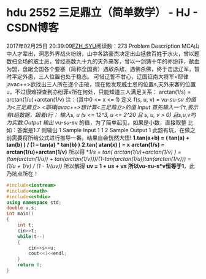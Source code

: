 # hdu  2552 三足鼎立（简单数学） - HJ - CSDN博客
2017年02月25日 20:39:09[FZH_SYU](https://me.csdn.net/feizaoSYUACM)阅读数：273
Problem Description 
MCA山中人才辈出，洞悉外界战火纷纷，山中各路豪杰决定出山拯救百姓于水火，曾以题数扫全场的威士忌，曾经高数九十九的天外来客，曾以一剑铸十年的亦纷菲，歃血为盟，盘踞全国各个要塞（简称全国赛）遇敌杀敌，遇佛杀佛，终于击退辽军，暂时平定外患，三人位置也处于稳态。
可惜辽誓不甘心，辽国征南大将军<耶律javac++>欲找出三人所在逐个击破，现在他发现威士忌的位置s,天外来客的位置u，不过很难探查到亦纷菲v所在何处，只能知道三人满足关系：
arctan(1/s) = arctan(1/u)+arctan(1/v)
注：(其中0 <= x <= 1) 
定义 f(s, u, v) = v*u-s*u-s*v 的值 为<三足鼎立>
<耶律javac++>想计算<三足鼎立>的值
Input 
首先输入一个t,表示有t组数据，跟着t行： 
输入s, u (s <= 12^3, u <= 2^20 且 s, u, v > 0) 
且s,u,v均为实数
Output 
输出 v*u-s*u-s*v 的值，为了简单起见，如果是小数，直接取整
比如：答案是1.7 则输出 1
Sample Input
1 
1 2
Sample Output
1
此题有坑，在做之前需要将所给公式进行推导一番。结果自会恍然大悟!
**1.tan(a+b) = ( tan(a) + tan(b) ) / (1 – tan(a) * tan(b) )**
**2.tan( atan(x) ) = x**
**arctan(1/s) = arctan(1/u)+arctan(1/v)**
所以得
**1/s = tan( arctan(1/u)+arctan(1/v) ) = (tan(arctan(1/u)) + tan(arctan(1/v)))/(1-tan(arctan(1/u))*tan(arctan(1/v))) = (1/u + 1/v) / (1 - 1/(uv))**
所以解得
**uv = 1 + us + vs**
**所以v*u-s*u-s*v恒等于1**，此乃坑点所在！
```cpp
#include<iostream>
#include<cmath>
#include<cstdio>
using namespace std;
double u,s;
int main()
{
    int t;
    cin>>t;
    while(t--)
    {
        cin>>s>>u;
        cout<<1<<endl;
    }
    return 0;
}
```
